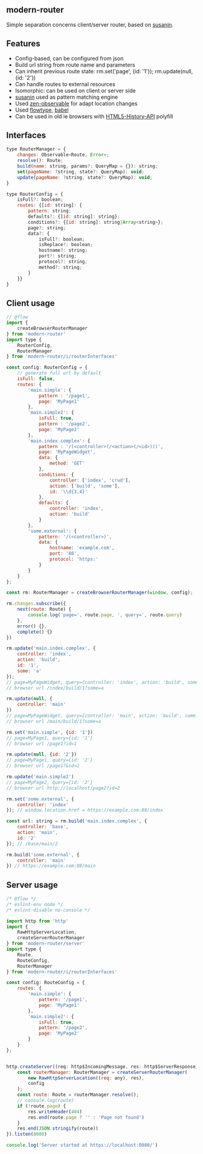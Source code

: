 modern-router
-------------

Simple separation concerns client/server router, based on [susanin](https://github.com/nodules/susanin).

Features
--------

-	Config-based, can be configured from json
-	Build url string from route name and parameters
-	Can inherit previous route state: rm.set('page', {id: '1'}); rm.update(null, {id: '2'})
-	Can handle routes to external resources
-	Isomorphic: can be used on client or server side
-	[susanin](https://github.com/nodules/susanin) used as pattern matching engine
-	Used [zen-observable](https://github.com/zenparsing/zen-observable) for adapt location changes
-	Used [flowtype](http://flowtype.org), [babel](http://babeljs.io)
-	Can be used in old ie browsers with [HTML5-History-API](https://github.com/devote/HTML5-History-API) polyfill

Interfaces
----------

```js
type RouterManager = {
    changes: Observable<Route, Error>;
    resolve(): Route;
    build(name: string, params?: QueryMap = {}): string;
    set(pageName: ?string, state?: QueryMap): void;
    update(pageName: ?string, state?: QueryMap): void;
}
```

```js
type RouterConfig = {
    isFull?: boolean;
    routes: {[id: string]: {
        pattern: string;
        defaults?: {[id: string]: string};
        conditions?: {[id: string]: string|Array<string>};
        page?: string;
        data?: {
            isFull?: boolean;
            isReplace?: boolean;
            hostname?: string;
            port?: string;
            protocol?: string;
            method?: string;
        }
    }}
}
```

Client usage
------------

```js
// @flow
import {
    createBrowserRouterManager
} from 'modern-router'
import type {
    RouterConfig,
    RouterManager
} from 'modern-router/i/routerInterfaces'

const config: RouterConfig = {
    // generate full url by default
    isFull: false,
    routes: {
        'main.simple': {
            pattern : '/page1',
            page: 'MyPage1'
        },
        'main.simple2': {
            isFull: true,
            pattern : '/page2',
            page: 'MyPage2'
        },
        'main.index.complex': {
            pattern : '/(<controller>(/<action>(/<id>)))',
            page: 'MyPageWidget',
            data: {
                method: 'GET'
            },
            conditions: {
                controller: ['index', 'crud'],
                action: ['build', 'some'],
                id: '\\d{3,4}'
            },
            defaults: {
                controller: 'index',
                action: 'build'
            }
        },
        'some.external': {
            pattern: '/(<controller>)',
            data: {
                hostname: 'example.com',
                port: '88',
                protocol: 'https:'
            }
        }
    }
};

const rm: RouterManager = createBrowserRouterManager(window, config);

rm.changes.subscribe({
    next(route: Route) {
        console.log('page=', route.page, ', query=', route.query)
    },
    error() {},
    complete() {}
})

rm.update('main.index.complex', {
    controller: 'index',
    action: 'build',
    id: '1',
    some: 'a'
});
// page=MyPageWidget, query={controller: 'index', action: 'build', some: 'a', id: '1'}
// browser url /index/build/1?some=a

rm.update(null, {
    controller: 'main'
})
// page=MyPageWidget, query={controller: 'main', action: 'build', some: 'a', id: '1'}
// browser url /main/build/1?some=a

rm.set('main.simple', {id: '1'})
// page=MyPage1, query={id: '1'}
// browser url /page1?id=1

rm.update(null, {id: '2'})
// page=MyPage1, query={id: '2'}
// browser url /page1?&id=2

rm.update('main.simple2')
// page=MyPage2, query={id: '2'}
// browser url http://localhost/page2?id=2

rm.set('some.external', {
    controller: 'index'
}); // window.location.href = https://example.com:88/index

const url: string = rm.build('main.index.complex', {
    controller: 'base',
    action: 'main',
    id: '2'
}); // /base/main/2

rm.build('some.external', {
    controller: 'main'
}) // https://example.com:88/main

```

Server usage
------------

```js
/* @flow */
/* eslint-env node */
/* eslint-disable no-console */

import http from 'http'
import {
    RawHttpServerLocation,
    createServerRouterManager
} from 'modern-router/server'
import type {
    Route,
    RouteConfig,
    RouterManager
} from 'modern-router/i/routerInterfaces'

const config: RouteConfig = {
    routes: {
        'main.simple': {
            pattern: '/page1',
            page: 'MyPage1'
        },
        'main.simple2': {
            isFull: true,
            pattern: '/page2',
            page: 'MyPage2'
        }
    }
};


http.createServer((req: http$IncomingMessage, res: http$ServerResponse) => {
    const routerManager: RouterManager = createServerRouterManager(
        new RawHttpServerLocation((req: any), res),
        config
    );
    const route: Route = routerManager.resolve();
    // console.log(route)
    if (!route.page) {
        res.writeHeader(404)
        res.end(route.page ? '' : 'Page not found')
    }
    res.end(JSON.stringify(route))
}).listen(8080)

console.log('Server started at https://localhost:8080/')
```
